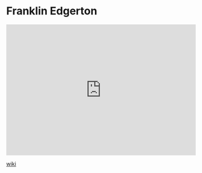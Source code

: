 # Franklin Edgerton
<iframe width="100%" height="350" frameborder="0" allow="accelerometer; autoplay; clipboard-write; encrypted-media; gyroscope; picture-in-picture" allowfullscreen src="https://en.wikipedia.org/wiki/Franklin-Edgerton"></iframe>

[wiki](https://en.wikipedia.org/wiki/Franklin-Edgerton)